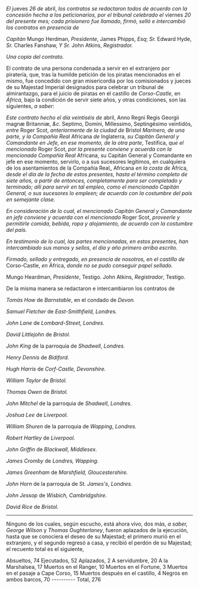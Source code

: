 _El_ jueves _26 de_ abril, _los contratos se redactaron todos de acuerdo con la concesión hecha a los peticionarios, por el tribunal celebrado el_ viernes _20 del presente mes; cada prisionero fue llamado, firmó, selló e intercambió los contratos en presencia de_

_Capitán_ Mungo Herdman, _Presidente_, James Phipps, _Esq_; _Sr._ Edward Hyde, _Sr._ Charles Fanshaw, _Y Sr._ John Atkins, _Registrador._

_Una copia del contrato._

El contrato de una persona
   condenada a servir en el extranjero por piratería, que, tras la
   humilde petición de los piratas mencionados en el mismo, fue
   concedido con gran misericordia por los comisionados y jueces de su
   Majestad Imperial designados para celebrar un tribunal de
   almirantazgo, para el juicio de piratas en el castillo de 
   _Corso-Castle_, en _África_, bajo la condición de servir
   siete años, y otras condiciones, son las siguientes,
   _a saber_:

_Este contrato hecho el día veintiséis de_ abril, Anno Regni Regis
Georgii magnæ Britanniæ, _&c._ Septimo, Domini, Millessimo, Septingésimo
veintidós, _entre_ Roger Scot, _anteriormente de la ciudad de_ Bristol _Marinero,
de una parte, y la Compañía Real_ Africana _de_ Inglaterra, _su Capitán General y Comandante en Jefe, en ese momento, de la otra parte_, Testifica, _que el mencionado_ Roger Scot, _por la presente conviene y acuerda con la mencionada Compañía Real_ Africana, su Capitán General y Comandante en jefe en ese momento, servirlo, o a sus sucesores legítimos, en cualquiera de los asentamientos de la Compañía Real_ Africana _en la costa de_ África, _desde el día de la fecha de estos presentes, hasta el término completo de siete años, a partir de entonces, completamente para ser completado y
terminado; allí para servir en tal empleo, como el mencionado Capitán General, o sus sucesores lo empleen; de acuerdo con la costumbre del país en semejante clase._

_En consideración de lo cual, el mencionado Capitán General y Comandante en jefe
conviene y acuerda con el mencionado_ Roger Scot, _proveerle y permitirle comida, bebida, ropa y alojamiento, de acuerdo con la costumbre del país._

_En testimonio de lo cual, las partes mencionadas, en estos presentes, han
intercambiado sus manos y sellos, el día y año primero arriba escrito._

_Firmado, sellado y entregado, en presencia de nosotros, en el castillo de_
Corso-Castle, _en_ África, _donde no se pudo conseguir papel sellado._

Mungo Heardman, _Presidente_, Testigo. John Atkins, _Registrador_,
Testigo.

De la misma manera se redactaron e intercambiaron los contratos de

_Tomás How_ de _Barnstable_, en el condado de _Devon._

_Samuel Fletcher_ de _East-Smithfield, Londres._

_John Lane_ de _Lombard-Street, Londres._

_David Littlejohn_ de _Bristol._

_John King_ de la parroquia de _Shadwell_, _Londres._

_Henry Dennis_ de _Bidiford._

_Hugh Harris_ de _Corf-Castle, Devonshire._

_William Taylor_ de _Bristol._

_Thomas Owen_ de _Bristol._

_John Mitchel_ de la parroquia de _Shadwell_, _Londres._

_Joshua Lee_ de _Liverpool._

_William Shuren_ de la parroquia de _Wapping_, _Londres._

_Robert Hartley_ de _Liverpool._

_John Griffin_ de _Blackwall, Middlesex._

_James Cromby_ de _Londres, Wapping._

_James Greenham_ de _Marshfield, Gloucestershire._

_John Horn_ de la parroquia de St. _James's_, _Londres._

_John Jessop_ de _Wisbich, Cambridgshire._

_David Rice_ de _Bristol._

* * *

Ninguno de los cuales, según escucho, está ahora vivo, dos más, _a saber, George Wilson_ y _Thomas Oughterlaney_, fueron aplazados de la ejecución, hasta que se conociera el deseo de su Majestad; el primero murió en el extranjero, y el segundo regresó a casa, y recibió el perdón de su Majestad; el recuento total es el siguiente,

Absueltos,                           74
Ejecutados,                          52
Aplazados,                            2
A servidumbre,                       20
A la Marshalsea,                     17
Muertos en el Ranger,                10
Muertos en el Fortune,                3
Muertos en el pasaje a Cape Corso,   15
Muertos después en el castillo,       4
Negros en ambos barcos,              70
                              ----------
                              Total, 276